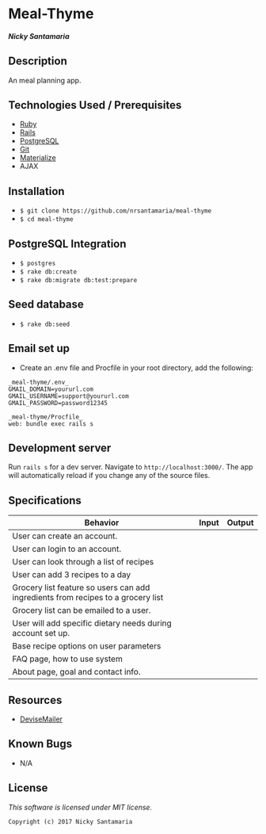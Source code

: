 # Meal-Thyme

#### _Nicky Santamaria_

## Description

An meal planning app.

## Technologies Used / Prerequisites

* [Ruby](https://www.ruby-lang.org/en/downloads/)
* [Rails](http://rubyonrails.org/)
* [PostgreSQL](https://www.postgresql.org/docs/9.2/static/app-psql.html)
* [Git](https://git-scm.com/)
* [Materialize](http://materializecss.com/)
* AJAX

## Installation

* `$ git clone https://github.com/nrsantamaria/meal-thyme`
* `$ cd meal-thyme`

## PostgreSQL Integration
* `$ postgres`
* `$ rake db:create`
* `$ rake db:migrate db:test:prepare`

## Seed database
* `$ rake db:seed`

## Email set up
* Create an .env file and Procfile in your root directory, add the following:
```
_meal-thyme/.env_
GMAIL_DOMAIN=yoururl.com
GMAIL_USERNAME=support@yoururl.com
GMAIL_PASSWORD=password12345

_meal-thyme/Procfile_
web: bundle exec rails s

```

## Development server

Run `rails s` for a dev server. Navigate to `http://localhost:3000/`. The app will automatically reload if you change any of the source files.

## Specifications

| Behavior |  Input   |  Output  |
|----------|:--------:|:--------:|
|User can create an account.|||
|User can login to an account.|||
|User can look through a list of recipes|||
|User can add 3 recipes to a day|||
|Grocery list feature so users can add ingredients from recipes to a grocery list|||
|Grocery list can be emailed to a user.|||
|User will add specific dietary needs during account set up.|||
|Base recipe options on user parameters|||
|FAQ page, how to use system|||
|About page, goal and contact info.|||

## Resources
* [DeviseMailer](https://rubyonrailshelp.wordpress.com/2014/01/02/setting-up-mailer-using-devise-for-forgot-password/)

## Known Bugs
* N/A

## License

*This software is licensed under MIT license.*

```
Copyright (c) 2017 Nicky Santamaria
```
<!-- future home of some screenshots :)
## Home Page
![Home page](app/assets/images/home.png) -->
